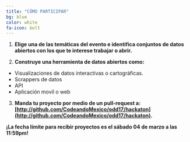 ```yaml
---
title: "CÓMO PARTICIPAR"
bg: blue
color: white
fa-icon: bolt
---
```


1. **Elige una de las temáticas del evento e identifica conjuntos de datos abiertos con los que te interese trabajar o abrir.**

2. **Construye una herramienta de datos abiertos como:**
  * Visualizaciones de datos interactivas o cartográficas.
  * Scrappers de datos
  * API
  * Aplicación movil o web

3. **Manda tu proyecto por medio de un pull-request a: [http://github.com/CodeandoMexico/odd17/hackaton](http://github.com/CodeandoMexico/odd17/hackaton).**

**¡La fecha límite para recibir proyectos es el sábado 04 de marzo a las 11:59pm!**